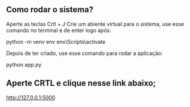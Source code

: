 ## Como rodar o sistema?
Aperte as teclas Crtl + J
Crie um abiente virtual para o sistema, use esse comando no terminal e de enter logo após: 

python -m venv env
env\Scripts\activate

Depois de ter criado, use esse comando para rodar a aplicação: 

python app.py

## Aperte CRTL e clique nesse link abaixo;
http://127.0.0.1:5000